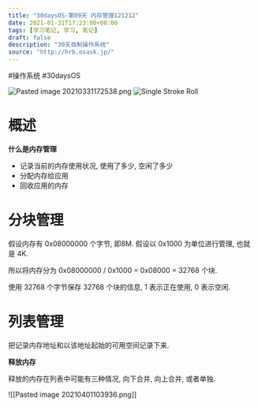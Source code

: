 ```yaml
---
title: "30daysOS-第09天 内存管理121212"
date: 2021-01-31T17:23:00+08:00
tags: [学习笔记, 学习, 笔记]
draft: false
description: "30天自制操作系统"
source: "http://hrb.osask.jp/"
---
```

#操作系统 #30daysOS 

![Pasted image 20210331172538.png](/en/posts/attachments/n5q6p14444r3401q8141qq2908794q64.jpg)
![Single Stroke Roll](https://i.loli.net/2021/02/02/e6HinDJERkhIm4q.gif)

# 概述

**什么是内存管理**

- 记录当前的内存使用状况, 使用了多少, 空闲了多少
- 分配内存给应用
- 回收应用的内存

# 分块管理

假设内存有 0x08000000 个字节, 即8M. 假设以 0x1000 为单位进行管理, 也就是 4K. 

所以将内存分为 0x08000000 / 0x1000 = 0x08000 = 32768 个块.

使用 32768 个字节保存 32768 个块的信息, 1 表示正在使用, 0 表示空闲.

# 列表管理

把记录内存地址和以该地址起始的可用空间记录下来.

**释放内存**

释放的内存在列表中可能有三种情况, 向下合并, 向上合并, 或者单独.

![[Pasted image 20210401103936.png]]


